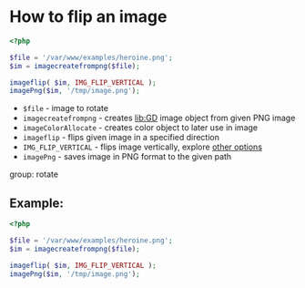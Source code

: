 # How to flip an image

```php
<?php

$file = '/var/www/examples/heroine.png';
$im = imagecreatefrompng($file);

imageflip( $im, IMG_FLIP_VERTICAL );
imagePng($im, '/tmp/image.png');
```

- `$file` - image to rotate
- `imagecreatefrompng` - creates [lib:GD](https://onelinerhub.com/php-gd/how-to-install-gd-for-php-on-ubuntu-ubuntuversion) image object from given PNG image
- `imageColorAllocate` - creates color object to later use in image
- `imageflip` - flips given image in a specified direction
- `IMG_FLIP_VERTICAL` - flips image vertically, explore [other options](https://www.php.net/manual/en/function.imageflip.php)
- `imagePng` - saves image in PNG format to the given path

group: rotate

## Example: 
```php
<?php

$file = '/var/www/examples/heroine.png';
$im = imagecreatefrompng($file);

imageflip( $im, IMG_FLIP_VERTICAL );
imagePng($im, '/tmp/image.png');
```


